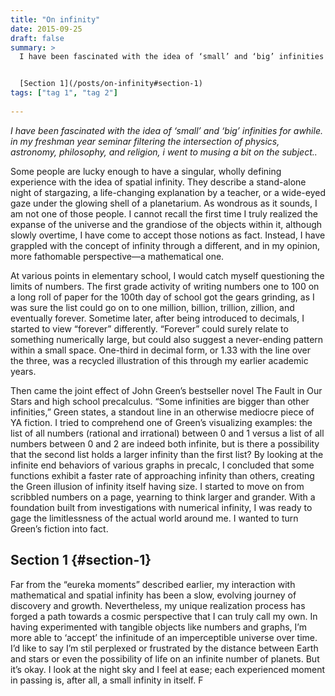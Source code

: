 ```yaml
---
title: "On infinity"
date: 2015-09-25
draft: false
summary: >
  I have been fascinated with the idea of ‘small’ and ‘big’ infinities for awhile.


  [Section 1](/posts/on-infinity#section-1)
tags: ["tag 1", "tag 2"]
 
---
```



*I have been fascinated with the idea of ‘small’ and ‘big’ infinities for awhile. in my freshman year seminar filtering the intersection of physics, astronomy, philosophy, and religion, i went to musing a bit on the subject..*

Some people are lucky enough to have a singular, wholly defining experience with the idea of spatial infinity. They describe a stand-alone night of stargazing, a life-changing explanation by a teacher, or a wide-eyed gaze under the glowing shell of a planetarium. As wondrous as it sounds, I am not one of those people. I cannot recall the first time I truly realized the expanse of the universe and the grandiose of the objects within it, although slowly overtime, I have come to accept those notions as fact. Instead, I have grappled with the concept of infinity through a different, and in my opinion, more fathomable perspective—a mathematical one.

At various points in elementary school, I would catch myself questioning the limits of numbers. The first grade activity of writing numbers one to 100 on a long roll of paper for the 100th day of school got the gears grinding, as I was sure the list could go on to one million, billion, trillion, zillion, and eventually forever. Sometime later, after being introduced to decimals, I started to view “forever” differently. “Forever” could surely relate to something numerically large, but could also suggest a never-ending pattern within a small space. One-third in decimal form, or 1.33 with the line over the three, was a recycled illustration of this through my earlier academic years.

Then came the joint effect of John Green’s bestseller novel The Fault in Our Stars and high school precalculus. “Some infinities are bigger than other infinities,” Green states, a standout line in an otherwise mediocre piece of YA fiction. I tried to comprehend one of Green’s visualizing examples: the list of all numbers (rational and irrational) between 0 and 1 versus a list of all numbers between 0 and 2 are indeed both infinite, but is there a possibility that the second list holds a larger infinity than the first list? By looking at the infinite end behaviors of various graphs in precalc, I concluded that some functions exhibit a faster rate of approaching infinity than others, creating the Green illusion of infinity itself having size. I started to move on from scribbled numbers on a page, yearning to think larger and grander. With a foundation built from investigations with numerical infinity, I was ready to gage the limitlessness of the actual world around me. I wanted to turn Green’s fiction into fact.

## Section 1 {#section-1}

Far from the “eureka moments” described earlier, my interaction with mathematical and spatial infinity has been a slow, evolving journey of discovery and growth. Nevertheless, my unique realization process has forged a path towards a cosmic perspective that I can truly call my own. In having experimented with tangible objects like numbers and graphs, I’m more able to ‘accept’ the infinitude of an imperceptible universe over time. I’d like to say I’m stil perplexed or frustrated by the distance between Earth and stars or even the possibility of life on an infinite number of planets. But it’s okay. I look at the night sky and I feel at ease; each experienced moment in passing is, after all, a small infinity in itself.
F
